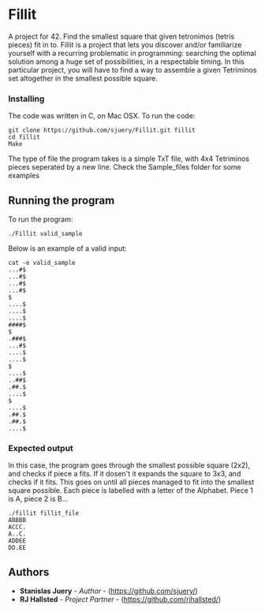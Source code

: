 # Fillit

A project for 42. Find the smallest square that given tetronimos (tetris pieces) fit in to.
Fillit is a project that lets you discover and/or familiarize yourself with a recurring
problematic in programming: searching the optimal solution among a huge set of possibilities,
in a respectable timing. In this particular project, you will have to find a way to
assemble a given Tetriminos set altogether in the smallest possible square.

### Installing

The code was written in C, on Mac OSX.
To run the code:

```
git clone https://github.com/sjuery/Fillit.git fillit
cd fillit
Make
```

The type of file the program takes is a simple TxT file, with 4x4 Tetriminos pieces seperated by a new line.
Check the Sample_files folder for some examples

## Running the program

To run the program:

```
./Fillit valid_sample
```

Below is an example of a valid input:

```
cat -e valid_sample
...#$
...#$
...#$
...#$
$
....$
....$
....$
####$
$
.###$
...#$
....$
....$
$
....$
..##$
.##.$
....$
$
....$
.##.$
.##.$
....$
```

### Expected output

In this case, the program goes through the smallest possible square (2x2), and checks if piece a fits. If it dosen't it expands the square to 3x3, and checks if it fits. This goes on until all pieces managed to fit into the smallest square possible. Each piece is labelled with a letter of the Alphabet. Piece 1 is A, piece 2 is B... 

```
./fillit fillit_file             
ABBBB
ACCC.
A..C.
ADDEE
DD.EE
```

## Authors
* **Stanislas Juery** - *Author* - (https://github.com/sjuery/)
* **RJ Hallsted** - *Project Partner* - (https://github.com/rjhallsted/)
